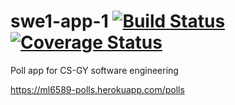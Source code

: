 # swe1-app-1 [![Build Status](https://travis-ci.com/leelightman/swe1-app-1.svg?branch=main)](https://travis-ci.org/leelightman/swe1-app-1) [![Coverage Status](https://coveralls.io/repos/github/leelightman/swe1-app-1/badge.svg?branch=main)](https://coveralls.io/github/leelightman/swe1-app-1?branch=main)

Poll app for CS-GY software engineering

https://ml6589-polls.herokuapp.com/polls
